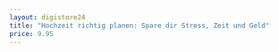 ```yaml
---
layout: digistore24
title: "Hochzeit richtig planen: Spare dir Stress, Zeit und Geld"
price: 9.95
---
```

